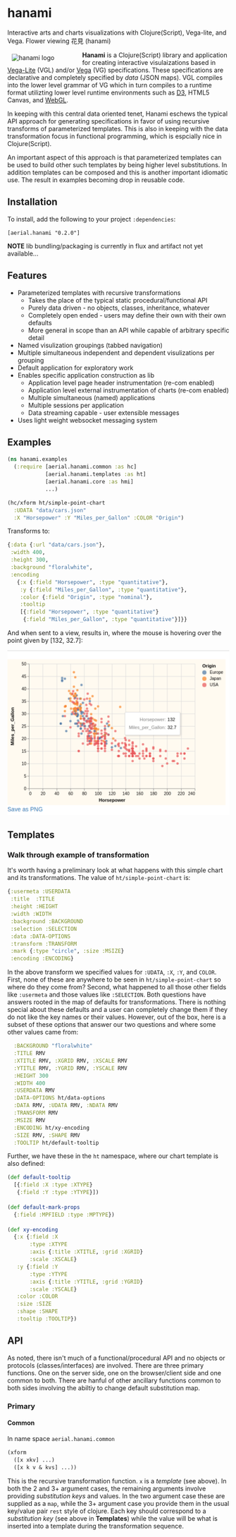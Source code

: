 # hanami

Interactive arts and charts visualizations with Clojure(Script), Vega-lite, and Vega. Flower viewing 花見 (hanami)

<a href="https://hanami.github.io"><img src="https://github.com/jsa-aerial/hanami/blob/master/resources/public/Himeji_sakura.jpg" align="left" hspace="10" vspace="6" alt="hanami logo" width="150px"></a>


**Hanami** is a Clojure(Script) library and application for creating interactive visulaizations based in [Vega-Lite](https://vega.github.io/vega-lite/) (VGL) and/or [Vega](https://vega.github.io/vega/) (VG) specifications. These specifications are declarative and completely specified by _data_ (JSON maps). VGL compiles into the lower level grammar of VG which in turn compiles to a runtime format utilizting lower level runtime environments such as [D3](https://d3js.org/), HTML5 Canvas, and [WebGL](https://github.com/vega/vega-webgl-renderer).

In keeping with this central data oriented tenet, Hanami eschews the typical API approach for generating specifications in favor of using recursive transforms of parameterized templates. This is also in keeping with the data transformation focus in functional programming, which is espcially nice in Clojure(Script).

An important aspect of this approach is that parameterized templates can be used to build other such templates by being higher level substitutions. In addition templates can be composed and this is another important idiomatic use. The result in examples becoming drop in reusable code.


## Installation

To install, add the following to your project `:dependencies`:

    [aerial.hanami "0.2.0"]

**NOTE** lib bundling/packaging is currently in flux and artifact not yet available...


## Features

* Parameterized templates with recursive transformations
  * Takes the place of the typical static procedural/functional API
  * Purely data driven - no objects, classes, inheritance, whatever
  * Completely open ended - users may define their own with their own defaults
  * More general in scope than an API while capable of arbitrary specific detail
* Named visulization groupings (tabbed navigation)
* Multiple simultaneous independent and dependent visulizations per grouping
* Default application for exploratory work
* Enables specific application construction as lib
  * Application level page header instrumentation (re-com enabled)
  * Application level external instrumentation of charts (re-com enabled)
  * Multiple simultaneous (named) applications
  * Multiple sessions per application
  * Data streaming capable - user extensible messages
* Uses light weight websocket messaging system

## Examples

```Clojure
(ns hanami.examples
  (:require [aerial.hanami.common :as hc]
            [aerial.hanami.templates :as ht]
            [aerial.hanami.core :as hmi]
            ...)
```

```Clojure
(hc/xform ht/simple-point-chart
  :UDATA "data/cars.json"
  :X "Horsepower" :Y "Miles_per_Gallon" :COLOR "Origin")
```

Transforms to:

```Clojure
{:data {:url "data/cars.json"},
 :width 400,
 :height 300,
 :background "floralwhite",
 :encoding
   {:x {:field "Horsepower", :type "quantitative"},
    :y {:field "Miles_per_Gallon", :type "quantitative"},
    :color {:field "Origin", :type "nominal"},
    :tooltip
    [{:field "Horsepower", :type "quantitative"}
     {:field "Miles_per_Gallon", :type "quantitative"}]}}
 ```

And when sent to a view, results in, where the mouse is hovering over the point given by [132, 32.7]:

![Hanami pic 1](resources/public/images/hanami-cars-1.png?raw=true)



## Templates

### Walk through example of transformation

It's worth having a preliminary look at what happens with this simple chart and its transformations. The value of `ht/simple-point-chart` is:

```Clojure
{:usermeta :USERDATA
 :title  :TITLE
 :height :HEIGHT
 :width :WIDTH
 :background :BACKGROUND
 :selection :SELECTION
 :data :DATA-OPTIONS
 :transform :TRANSFORM
 :mark {:type "circle", :size :MSIZE}
 :encoding :ENCODING}
```
In the above transform we specified values for `:UDATA`, `:X`, `:Y`, and `COLOR`. First, none of these are anywhere to be seen in `ht/simple-point-chart` so where do they come from? Second, what happened to all those other fields like `:usermeta` and those values like `:SELECTION`. Both questions have answers rooted in the map of defaults for transformations. There is nothing special about these defaults and a user can completely change them if they do not like the key names or their values. However, out of the box, here is a subset of these options that answer our two questions and where some other values came from:

```Clojure
  :BACKGROUND "floralwhite"
  :TITLE RMV
  :XTITLE RMV, :XGRID RMV, :XSCALE RMV
  :YTITLE RMV, :YGRID RMV, :YSCALE RMV
  :HEIGHT 300
  :WIDTH 400
  :USERDATA RMV
  :DATA-OPTIONS ht/data-options
  :DATA RMV, :UDATA RMV, :NDATA RMV
  :TRANSFORM RMV
  :MSIZE RMV
  :ENCODING ht/xy-encoding
  :SIZE RMV, :SHAPE RMV
  :TOOLTIP ht/default-tooltip
```
Further, we have these in the `ht` namespace, where our chart template is also defined:

```Clojure
(def default-tooltip
  [{:field :X :type :XTYPE}
   {:field :Y :type :YTYPE}])

(def default-mark-props
  {:field :MPFIELD :type :MPTYPE})

(def xy-encoding
  {:x {:field :X
       :type :XTYPE
       :axis {:title :XTITLE, :grid :XGRID}
       :scale :XSCALE}
   :y {:field :Y
       :type :YTYPE
       :axis {:title :YTITLE, :grid :YGRID}
       :scale :YSCALE}
   :color :COLOR
   :size :SIZE
   :shape :SHAPE
   :tooltip :TOOLTIP})
````


## API

As noted, there isn't much of a functional/procedural API and no objects or protocols (classes/interfaces) are involved. There are three primary functions. One on the server side, one on the browser/client side and one common to both. There are hanful of other ancillary functions common to both sides involving the abiltiy to change default substitution map.

### Primary

#### Common

In name space `aerial.hanami.common`

```Clojure
(xform
  ([x xkv] ...)
  ([x k v & kvs] ...))
```

This is the recursive transformation function. `x` is a _template_ (see above). In both the 2 and 3+ argument cases, the remaining arguments involve providing _substitution keys_ and values. In the two argument case these are supplied as a `map`, while the 3+ argument case you provide them in the usual key/value pair `rest` style of clojure. Each key should correspond to a _substitution key_ (see above in **Templates**) while the value will be what is inserted into a template during the transformation sequence.

